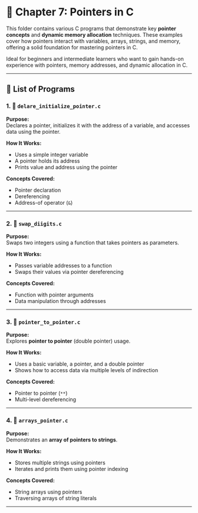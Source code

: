 # 🧭 Chapter 7: Pointers in C

This folder contains various C programs that demonstrate key **pointer concepts** and **dynamic memory allocation** techniques. These examples cover how pointers interact with variables, arrays, strings, and memory, offering a solid foundation for mastering pointers in C.

Ideal for beginners and intermediate learners who want to gain hands-on experience with pointers, memory addresses, and dynamic allocation in C.

---

## 📂 List of Programs

### 1. 🧾 `delare_initialize_pointer.c`  
**Purpose:**  
Declares a pointer, initializes it with the address of a variable, and accesses data using the pointer.

**How It Works:**  
- Uses a simple integer variable  
- A pointer holds its address  
- Prints value and address using the pointer

**Concepts Covered:**  
- Pointer declaration  
- Dereferencing  
- Address-of operator (`&`)

---

### 2. 🔁 `swap_diigits.c`  
**Purpose:**  
Swaps two integers using a function that takes pointers as parameters.

**How It Works:**  
- Passes variable addresses to a function  
- Swaps their values via pointer dereferencing

**Concepts Covered:**  
- Function with pointer arguments  
- Data manipulation through addresses

---

### 3. 🧩 `pointer_to_pointer.c`  
**Purpose:**  
Explores **pointer to pointer** (double pointer) usage.

**How It Works:**  
- Uses a basic variable, a pointer, and a double pointer  
- Shows how to access data via multiple levels of indirection

**Concepts Covered:**  
- Pointer to pointer (`**`)  
- Multi-level dereferencing

---

### 4. 🧵 `arrays_pointer.c`  
**Purpose:**  
Demonstrates an **array of pointers to strings**.

**How It Works:**  
- Stores multiple strings using pointers  
- Iterates and prints them using pointer indexing

**Concepts Covered:**  
- String arrays using pointers  
- Traversing arrays of string literals

---
